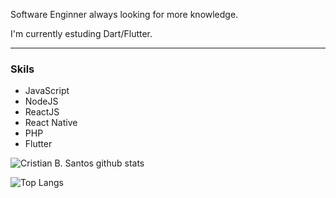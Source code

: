 Software Enginner always looking for more knowledge. 

I'm currently estuding Dart/Flutter.

---
### Skils
- JavaScript
- NodeJS
- ReactJS
- React Native
- PHP
- Flutter

![Cristian B. Santos github stats](https://github-readme-stats.vercel.app/api?username=cbsan&show_icons=true&count_private=true&theme=dracula)

![Top Langs](https://github-readme-stats.vercel.app/api/top-langs/?username=cbsan&layout=compact&theme=dracula&show_owner=true)


<!--
**cbsan/cbsan** is a ✨ _special_ ✨ repository because its `README.md` (this file) appears on your GitHub profile.

Here are some ideas to get you started:

- 🔭 I’m currently working on ...
- 🌱 I’m currently learning ...
- 👯 I’m looking to collaborate on ...
- 🤔 I’m looking for help with ...
- 💬 Ask me about ...
- 📫 How to reach me: ...
- 😄 Pronouns: ...
- ⚡ Fun fact: ...
-->
